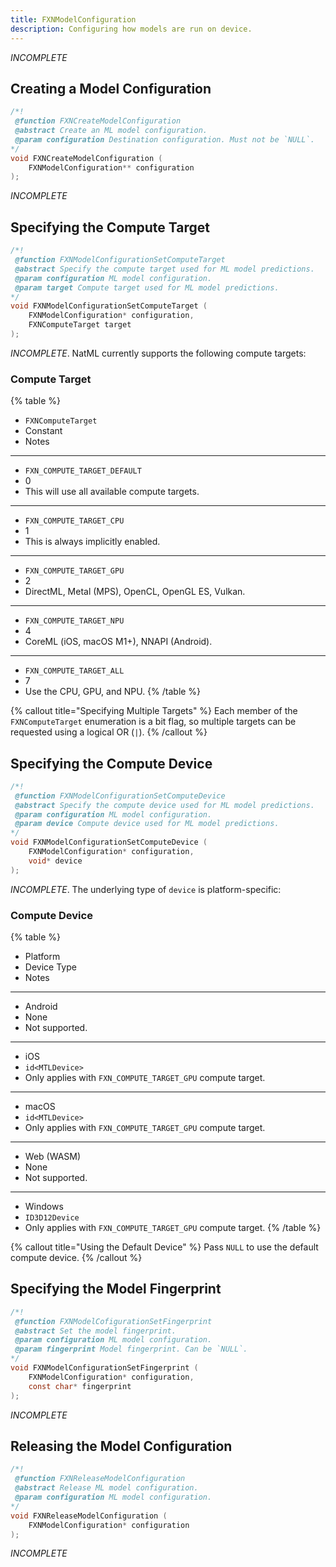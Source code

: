 ```yaml
---
title: FXNModelConfiguration
description: Configuring how models are run on device.
---
```


*INCOMPLETE*

## Creating a Model Configuration
```c
/*!
 @function FXNCreateModelConfiguration
 @abstract Create an ML model configuration.
 @param configuration Destination configuration. Must not be `NULL`.
*/
void FXNCreateModelConfiguration (
    FXNModelConfiguration** configuration
);
```
*INCOMPLETE*

## Specifying the Compute Target
```c
/*!
 @function FXNModelConfigurationSetComputeTarget
 @abstract Specify the compute target used for ML model predictions.
 @param configuration ML model configuration.
 @param target Compute target used for ML model predictions.
*/
void FXNModelConfigurationSetComputeTarget (
    FXNModelConfiguration* configuration,
    FXNComputeTarget target
);
```
*INCOMPLETE*. NatML currently supports the following compute targets:

### Compute Target
{% table %}
* `FXNComputeTarget`
* Constant
* Notes
---
* `FXN_COMPUTE_TARGET_DEFAULT`
* 0
* This will use all available compute targets.
---
* `FXN_COMPUTE_TARGET_CPU`
* 1
* This is always implicitly enabled.
---
* `FXN_COMPUTE_TARGET_GPU`
* 2
* DirectML, Metal (MPS), OpenCL, OpenGL ES, Vulkan.
---
* `FXN_COMPUTE_TARGET_NPU`
* 4
* CoreML (iOS, macOS M1+), NNAPI (Android).
---
* `FXN_COMPUTE_TARGET_ALL`
* 7
* Use the CPU, GPU, and NPU.
{% /table %}

{% callout title="Specifying Multiple Targets" %}
Each member of the `FXNComputeTarget` enumeration is a bit flag, so multiple targets can be requested using a logical OR (`|`).
{% /callout %}

## Specifying the Compute Device
```c
/*!
 @function FXNModelConfigurationSetComputeDevice
 @abstract Specify the compute device used for ML model predictions.
 @param configuration ML model configuration.
 @param device Compute device used for ML model predictions.
*/
void FXNModelConfigurationSetComputeDevice (
    FXNModelConfiguration* configuration,
    void* device
);
```
*INCOMPLETE*. The underlying type of `device` is platform-specific:

### Compute Device

{% table %}
* Platform
* Device Type
* Notes
---
* Android
* None
* Not supported.
---
* iOS
* `id<MTLDevice>`
* Only applies with `FXN_COMPUTE_TARGET_GPU` compute target.
---
* macOS
* `id<MTLDevice>`
* Only applies with `FXN_COMPUTE_TARGET_GPU` compute target.
---
* Web (WASM)
* None
* Not supported.
---
* Windows
* `ID3D12Device`
* Only applies with `FXN_COMPUTE_TARGET_GPU` compute target.
{% /table %}

{% callout title="Using the Default Device" %}
Pass `NULL` to use the default compute device.
{% /callout %}

## Specifying the Model Fingerprint
```c
/*!
 @function FXNModelCofigurationSetFingerprint
 @abstract Set the model fingerprint.
 @param configuration ML model configuration.
 @param fingerprint Model fingerprint. Can be `NULL`.
*/
void FXNModelConfigurationSetFingerprint (
    FXNModelConfiguration* configuration,
    const char* fingerprint
);
```
*INCOMPLETE*

## Releasing the Model Configuration
```c
/*!
 @function FXNReleaseModelConfiguration
 @abstract Release ML model configuration.
 @param configuration ML model configuration.
*/
void FXNReleaseModelConfiguration (
    FXNModelConfiguration* configuration
);
```
*INCOMPLETE*